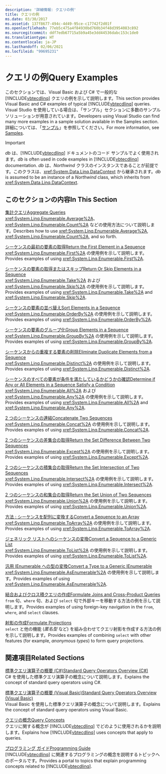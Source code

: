 ```yaml
---
description: '詳細情報: クエリの例'
title: クエリの例
ms.date: 03/30/2017
ms.assetid: 137f8677-494c-4d49-95ce-c17742f2d01f
ms.openlocfilehash: 77eb5c475a4f84930bd760b34f48d3954083c892
ms.sourcegitcommit: ddf7edb67715a5b9a45e3dd44536dabc153c1de0
ms.translationtype: HT
ms.contentlocale: ja-JP
ms.lasthandoff: 02/06/2021
ms.locfileid: "99695231"
---
```

# <a name="query-examples"></a><span data-ttu-id="e733e-103">クエリの例</span><span class="sxs-lookup"><span data-stu-id="e733e-103">Query Examples</span></span>

<span data-ttu-id="e733e-104">このセクションでは、Visual Basic および C# で一般的な [!INCLUDE[vbtecdlinq](../../../../../../includes/vbtecdlinq-md.md)] クエリの例を示して説明します。</span><span class="sxs-lookup"><span data-stu-id="e733e-104">This section provides Visual Basic and C# examples of typical [!INCLUDE[vbtecdlinq](../../../../../../includes/vbtecdlinq-md.md)] queries.</span></span> <span data-ttu-id="e733e-105">Visual Studio を使用している場合は、「サンプル」セクションに多数のサンプル ソリューションが用意されています。</span><span class="sxs-lookup"><span data-stu-id="e733e-105">Developers using Visual Studio can find many more examples in a sample solution available in the Samples section.</span></span> <span data-ttu-id="e733e-106">詳細については、「[サンプル](samples.md)」を参照してください。</span><span class="sxs-lookup"><span data-stu-id="e733e-106">For more information, see [Samples](samples.md).</span></span>  
  
> [!IMPORTANT]
> <span data-ttu-id="e733e-107">*db* は、[!INCLUDE[vbtecdlinq](../../../../../../includes/vbtecdlinq-md.md)] ドキュメントのコード サンプルでよく使用されます。</span><span class="sxs-lookup"><span data-stu-id="e733e-107">*db* is often used in code examples in [!INCLUDE[vbtecdlinq](../../../../../../includes/vbtecdlinq-md.md)] documentation.</span></span> <span data-ttu-id="e733e-108">*db* は、*Northwind* クラスのインスタンスであることが前提です。このクラスは、<xref:System.Data.Linq.DataContext> から継承されます。</span><span class="sxs-lookup"><span data-stu-id="e733e-108">*db* is assumed to be an instance of a *Northwind* class, which inherits from <xref:System.Data.Linq.DataContext>.</span></span>  
  
## <a name="in-this-section"></a><span data-ttu-id="e733e-109">このセクションの内容</span><span class="sxs-lookup"><span data-stu-id="e733e-109">In This Section</span></span>  

 [<span data-ttu-id="e733e-110">集計クエリ</span><span class="sxs-lookup"><span data-stu-id="e733e-110">Aggregate Queries</span></span>](aggregate-queries.md)  
 <span data-ttu-id="e733e-111"><xref:System.Linq.Enumerable.Average%2A>、<xref:System.Linq.Enumerable.Count%2A> などの使用方法について説明します。</span><span class="sxs-lookup"><span data-stu-id="e733e-111">Describes how to use <xref:System.Linq.Enumerable.Average%2A>, <xref:System.Linq.Enumerable.Count%2A>, and so forth.</span></span>  
  
 [<span data-ttu-id="e733e-112">シーケンスの最初の要素の取得</span><span class="sxs-lookup"><span data-stu-id="e733e-112">Return the First Element in a Sequence</span></span>](return-the-first-element-in-a-sequence.md)  
 <span data-ttu-id="e733e-113"><xref:System.Linq.Enumerable.First%2A> の使用例を示して説明します。</span><span class="sxs-lookup"><span data-stu-id="e733e-113">Provides examples of using <xref:System.Linq.Enumerable.First%2A>.</span></span>  
  
 [<span data-ttu-id="e733e-114">シーケンスの要素の取得またはスキップ</span><span class="sxs-lookup"><span data-stu-id="e733e-114">Return Or Skip Elements in a Sequence</span></span>](return-or-skip-elements-in-a-sequence.md)  
 <span data-ttu-id="e733e-115"><xref:System.Linq.Enumerable.Take%2A> および <xref:System.Linq.Enumerable.Skip%2A> の使用例を示して説明します。</span><span class="sxs-lookup"><span data-stu-id="e733e-115">Provides examples of using <xref:System.Linq.Enumerable.Take%2A> and <xref:System.Linq.Enumerable.Skip%2A>.</span></span>  
  
 [<span data-ttu-id="e733e-116">シーケンスの要素の並べ替え</span><span class="sxs-lookup"><span data-stu-id="e733e-116">Sort Elements in a Sequence</span></span>](sort-elements-in-a-sequence.md)  
 <span data-ttu-id="e733e-117"><xref:System.Linq.Enumerable.OrderBy%2A> の使用例を示して説明します。</span><span class="sxs-lookup"><span data-stu-id="e733e-117">Provides examples of using <xref:System.Linq.Enumerable.OrderBy%2A>.</span></span>  
  
 [<span data-ttu-id="e733e-118">シーケンスの要素のグループ化</span><span class="sxs-lookup"><span data-stu-id="e733e-118">Group Elements in a Sequence</span></span>](group-elements-in-a-sequence.md)  
 <span data-ttu-id="e733e-119"><xref:System.Linq.Enumerable.GroupBy%2A> の使用例を示して説明します。</span><span class="sxs-lookup"><span data-stu-id="e733e-119">Provides examples of using <xref:System.Linq.Enumerable.GroupBy%2A>.</span></span>  
  
 [<span data-ttu-id="e733e-120">シーケンスからの重複する要素の削除</span><span class="sxs-lookup"><span data-stu-id="e733e-120">Eliminate Duplicate Elements from a Sequence</span></span>](eliminate-duplicate-elements-from-a-sequence.md)  
 <span data-ttu-id="e733e-121"><xref:System.Linq.Enumerable.Distinct%2A> の使用例を示して説明します。</span><span class="sxs-lookup"><span data-stu-id="e733e-121">Provides examples of using <xref:System.Linq.Enumerable.Distinct%2A>.</span></span>  
  
 [<span data-ttu-id="e733e-122">シーケンスのすべての要素が条件を満たしているかどうかの確認</span><span class="sxs-lookup"><span data-stu-id="e733e-122">Determine if Any or All Elements in a Sequence Satisfy a Condition</span></span>](determine-if-any-or-all-elements-in-a-sequence-satisfy-a-condition.md)  
 <span data-ttu-id="e733e-123"><xref:System.Linq.Enumerable.All%2A> および <xref:System.Linq.Enumerable.Any%2A> の使用例を示して説明します。</span><span class="sxs-lookup"><span data-stu-id="e733e-123">Provides examples of using <xref:System.Linq.Enumerable.All%2A> and <xref:System.Linq.Enumerable.Any%2A>.</span></span>  
  
 [<span data-ttu-id="e733e-124">2 つのシーケンスの連結</span><span class="sxs-lookup"><span data-stu-id="e733e-124">Concatenate Two Sequences</span></span>](concatenate-two-sequences.md)  
 <span data-ttu-id="e733e-125"><xref:System.Linq.Enumerable.Concat%2A> の使用例を示して説明します。</span><span class="sxs-lookup"><span data-stu-id="e733e-125">Provides examples of using <xref:System.Linq.Enumerable.Concat%2A>.</span></span>  
  
 [<span data-ttu-id="e733e-126">2 つのシーケンスの差集合の取得</span><span class="sxs-lookup"><span data-stu-id="e733e-126">Return the Set Difference Between Two Sequences</span></span>](return-the-set-difference-between-two-sequences.md)  
 <span data-ttu-id="e733e-127"><xref:System.Linq.Enumerable.Except%2A> の使用例を示して説明します。</span><span class="sxs-lookup"><span data-stu-id="e733e-127">Provides examples of using <xref:System.Linq.Enumerable.Except%2A>.</span></span>  
  
 [<span data-ttu-id="e733e-128">2 つのシーケンスの積集合の取得</span><span class="sxs-lookup"><span data-stu-id="e733e-128">Return the Set Intersection of Two Sequences</span></span>](return-the-set-intersection-of-two-sequences.md)  
 <span data-ttu-id="e733e-129"><xref:System.Linq.Enumerable.Intersect%2A> の使用例を示して説明します。</span><span class="sxs-lookup"><span data-stu-id="e733e-129">Provides examples of using <xref:System.Linq.Enumerable.Intersect%2A>.</span></span>  
  
 [<span data-ttu-id="e733e-130">2 つのシーケンスの和集合の取得</span><span class="sxs-lookup"><span data-stu-id="e733e-130">Return the Set Union of Two Sequences</span></span>](return-the-set-union-of-two-sequences.md)  
 <span data-ttu-id="e733e-131"><xref:System.Linq.Enumerable.Union%2A> の使用例を示して説明します。</span><span class="sxs-lookup"><span data-stu-id="e733e-131">Provides examples of using <xref:System.Linq.Enumerable.Union%2A>.</span></span>  
  
 [<span data-ttu-id="e733e-132">方法 : シーケンスを配列に変換する</span><span class="sxs-lookup"><span data-stu-id="e733e-132">Convert a Sequence to an Array</span></span>](convert-a-sequence-to-an-array.md)  
 <span data-ttu-id="e733e-133"><xref:System.Linq.Enumerable.ToArray%2A> の使用例を示して説明します。</span><span class="sxs-lookup"><span data-stu-id="e733e-133">Provides examples of using <xref:System.Linq.Enumerable.ToArray%2A>.</span></span>  
  
 [<span data-ttu-id="e733e-134">ジェネリック リストへのシーケンスの変換</span><span class="sxs-lookup"><span data-stu-id="e733e-134">Convert a Sequence to a Generic List</span></span>](convert-a-sequence-to-a-generic-list.md)  
 <span data-ttu-id="e733e-135"><xref:System.Linq.Enumerable.ToList%2A> の使用例を示して説明します。</span><span class="sxs-lookup"><span data-stu-id="e733e-135">Provides examples of using <xref:System.Linq.Enumerable.ToList%2A>.</span></span>  
  
 [<span data-ttu-id="e733e-136">汎用 IEnumerable への型の変換</span><span class="sxs-lookup"><span data-stu-id="e733e-136">Convert a Type to a Generic IEnumerable</span></span>](convert-a-type-to-a-generic-ienumerable.md)  
 <span data-ttu-id="e733e-137"><xref:System.Linq.Enumerable.AsEnumerable%2A> の使用例を示して説明します。</span><span class="sxs-lookup"><span data-stu-id="e733e-137">Provides examples of using <xref:System.Linq.Enumerable.AsEnumerable%2A>.</span></span>  
  
 [<span data-ttu-id="e733e-138">結合およびクロス積クエリの作成</span><span class="sxs-lookup"><span data-stu-id="e733e-138">Formulate Joins and Cross-Product Queries</span></span>](formulate-joins-and-cross-product-queries.md)  
 <span data-ttu-id="e733e-139">`from` 句、`where` 句、および `select` 句で外部キーを移動する方法の例を示して説明します。</span><span class="sxs-lookup"><span data-stu-id="e733e-139">Provides examples of using foreign-key navigation in the `from`, `where`, and `select` clauses.</span></span>  
  
 [<span data-ttu-id="e733e-140">射影の作成</span><span class="sxs-lookup"><span data-stu-id="e733e-140">Formulate Projections</span></span>](formulate-projections.md)  
 <span data-ttu-id="e733e-141">`select` と他の機能 (*匿名型* など) を組み合わせてクエリ射影を作成する方法の例を示して説明します。</span><span class="sxs-lookup"><span data-stu-id="e733e-141">Provides examples of combining `select` with other features (for example, *anonymous types*) to form query projections.</span></span>  
  
## <a name="related-sections"></a><span data-ttu-id="e733e-142">関連項目</span><span class="sxs-lookup"><span data-stu-id="e733e-142">Related Sections</span></span>  

 [<span data-ttu-id="e733e-143">標準クエリ演算子の概要 (C#)</span><span class="sxs-lookup"><span data-stu-id="e733e-143">Standard Query Operators Overview (C#)</span></span>](../../../../../csharp/programming-guide/concepts/linq/standard-query-operators-overview.md)  
 <span data-ttu-id="e733e-144">C# を使用した標準クエリ演算子の概念について説明します。</span><span class="sxs-lookup"><span data-stu-id="e733e-144">Explains the concept of standard query operators using C#.</span></span>  
  
 [<span data-ttu-id="e733e-145">標準クエリ演算子の概要 (Visual Basic)</span><span class="sxs-lookup"><span data-stu-id="e733e-145">Standard Query Operators Overview (Visual Basic)</span></span>](../../../../../visual-basic/programming-guide/concepts/linq/standard-query-operators-overview.md)  
 <span data-ttu-id="e733e-146">Visual Basic を使用した標準クエリ演算子の概念について説明します。</span><span class="sxs-lookup"><span data-stu-id="e733e-146">Explains the concept of standard query operators using Visual Basic.</span></span>  
  
 [<span data-ttu-id="e733e-147">クエリの概念</span><span class="sxs-lookup"><span data-stu-id="e733e-147">Query Concepts</span></span>](query-concepts.md)  
 <span data-ttu-id="e733e-148">クエリに関する概念が [!INCLUDE[vbtecdlinq](../../../../../../includes/vbtecdlinq-md.md)] でどのように使用されるかを説明します。</span><span class="sxs-lookup"><span data-stu-id="e733e-148">Explains how [!INCLUDE[vbtecdlinq](../../../../../../includes/vbtecdlinq-md.md)] uses concepts that apply to queries.</span></span>  
  
 [<span data-ttu-id="e733e-149">プログラミング ガイド</span><span class="sxs-lookup"><span data-stu-id="e733e-149">Programming Guide</span></span>](programming-guide.md)  
 <span data-ttu-id="e733e-150">[!INCLUDE[vbtecdlinq](../../../../../../includes/vbtecdlinq-md.md)] に関連するプログラミングの概念を説明するトピックへのポータルです。</span><span class="sxs-lookup"><span data-stu-id="e733e-150">Provides a portal to topics that explain programming concepts related to [!INCLUDE[vbtecdlinq](../../../../../../includes/vbtecdlinq-md.md)].</span></span>
